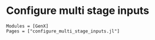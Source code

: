 # Configure multi stage inputs
```@autodocs
Modules = [GenX]
Pages = ["configure_multi_stage_inputs.jl"]
```
